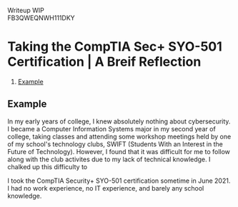 Writeup WIP  
FB3QWEQNWH111DKY

# Taking the CompTIA Sec+ SYO-501 Certification | A Breif Reflection
1. [Example](#example)


## Example
In my early years of college, I knew absolutely nothing about cybersecurity. I became a Computer Information Systems major in my second year of college, taking classes and attending some workshop meetings held by one of my school's technology clubs, SWIFT (Students With an Interest in the Future of Technology). However, I found that it was difficult for me to follow along with the club activites due to my lack of technical knowledge. I chalked up this difficulty to

I took the CompTIA Security+ SYO-501 certification sometime in June 2021. I had no work experience, no IT experience, and barely any school knowledge. 
